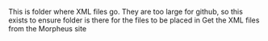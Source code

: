 This is folder where XML files go. They are too large for github, so this exists to ensure folder is there for the files to be placed in
Get the XML files from the Morpheus site